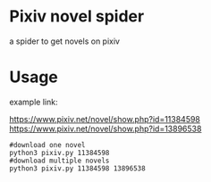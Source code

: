 # Pixiv novel spider
a spider to get novels on pixiv

# Usage
example link: 

https://www.pixiv.net/novel/show.php?id=11384598  
https://www.pixiv.net/novel/show.php?id=13896538

```shell
#download one novel
python3 pixiv.py 11384598
#download multiple novels
python3 pixiv.py 11384598 13896538
```

